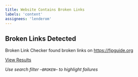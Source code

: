 ```yaml
---
title: Website Contains Broken Links
labels: 'content'
assignees: 'lenderom'
---
```


## Broken Links Detected

Broken Link Checker found broken links on https://fipguide.org

[View Results](https://github.com/fipguide/fipguide.github.io/actions/workflows/check-broken-links.yml)

_Use search filter `─BROKEN─` to highlight failures_
